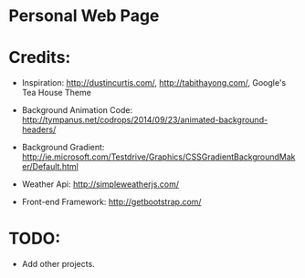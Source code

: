 Personal Web Page
===================

Credits:
=======
- Inspiration:
http://dustincurtis.com/, http://tabithayong.com/, Google's Tea House Theme

- Background Animation Code:
http://tympanus.net/codrops/2014/09/23/animated-background-headers/

- Background Gradient:
http://ie.microsoft.com/Testdrive/Graphics/CSSGradientBackgroundMaker/Default.html

- Weather Api:
http://simpleweatherjs.com/

- Front-end Framework:
http://getbootstrap.com/

TODO:
====
- Add other projects.
